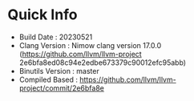 # Quick Info
* Build Date : 20230521
* Clang Version : Nimow clang version 17.0.0 (https://github.com/llvm/llvm-project 2e6bfa8ed08c94e2edbe673379c90012efc95abb)
* Binutils Version : master
* Compiled Based : https://github.com/llvm/llvm-project/commit/2e6bfa8e

